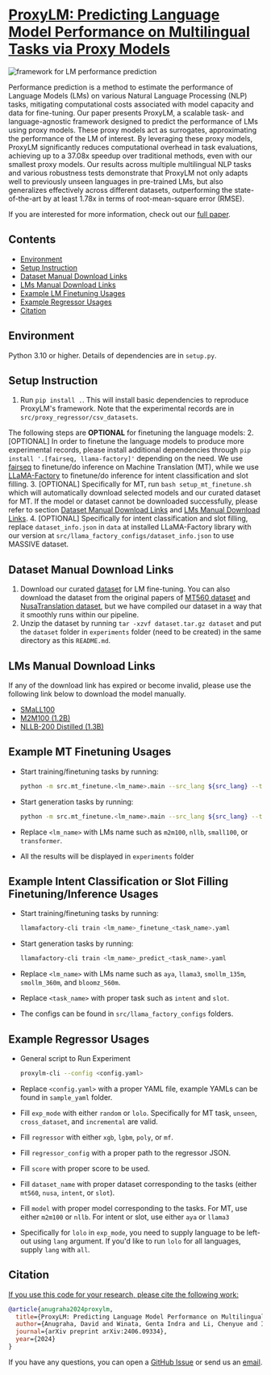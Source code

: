 # [ProxyLM: Predicting Language Model Performance on Multilingual Tasks via Proxy Models](https://arxiv.org/abs/2406.09334)

![framework for LM performance prediction](./logo.png)

Performance prediction is a method to estimate the performance of Language Models (LMs) on various Natural Language Processing (NLP) tasks, mitigating computational costs associated with model capacity and data for fine-tuning. Our paper presents ProxyLM, a scalable task- and language-agnostic framework designed to predict the performance of LMs using proxy models. These proxy models act as surrogates, approximating the performance of the LM of interest. By leveraging these proxy models, ProxyLM significantly reduces computational overhead in task evaluations, achieving up to a 37.08x speedup over traditional methods, even with our smallest proxy models. Our results across multiple multilingual NLP tasks and various robustness tests demonstrate that ProxyLM not only adapts well to previously unseen languages in pre-trained LMs, but also generalizes effectively across different datasets, outperforming the state-of-the-art by at least 1.78x in terms of root-mean-square error (RMSE).

If you are interested for more information, check out our [full paper](https://arxiv.org/abs/2406.09334).

## Contents

+ [Environment](#environment)
+ [Setup Instruction](#setup-instruction)
+ [Dataset Manual Download Links](#dataset-manual-download-links)
+ [LMs Manual Download Links](#lms-manual-download-links)
+ [Example LM Finetuning Usages](#example-lm-finetuning-usages)
+ [Example Regressor Usages](#example-regressor-usages)
+ [Citation](#citation)

## Environment

Python 3.10 or higher. Details of dependencies are in `setup.py`.

## Setup Instruction

1. Run `pip install .`. This will install basic dependencies to reproduce ProxyLM's framework. Note that the experimental records are in `src/proxy_regressor/csv_datasets`.

The following steps are **OPTIONAL** for finetuning the language models:
2. [OPTIONAL] In order to finetune the language models to produce more experimental records, please install additional dependencies through `pip install '.[fairseq, llama-factory]'` depending on the need. We use [fairseq](https://github.com/ritsukkiii/fairseq) to finetune/do inference on Machine Translation (MT), while we use [LLaMA-Factory](https://github.com/hiyouga/LLaMA-Factory) to finetune/do inference for intent classification and slot filling. 
3. [OPTIONAL] Specifically for MT, run `bash setup_mt_finetune.sh` which will automatically download selected models and our curated dataset for MT. If the model or dataset cannot be downloaded successfully, please refer to section [Dataset Manual Download Links](#dataset-manual-download-links) and [LMs Manual Download Links](#lms-manual-download-links).
4. [OPTIONAL] Specifically for intent classification and slot filling, replace `dataset_info.json` in `data` at installed LLaMA-Factory library with our version at `src/llama_factory_configs/dataset_info.json` to use MASSIVE dataset.

## Dataset Manual Download Links

1. Download our curated [dataset](https://drive.google.com/file/d/1RS_OjFxr6XsSAJ_JB0x16QmR1W4uD8tc/view) for LM fine-tuning. You can also download the dataset from the original papers of [MT560 dataset](https://aclanthology.org/2021.acl-demo.37) and [NusaTranslation dataset](https://aclanthology.org/2023.ijcnlp-main.60/), but we have compiled our dataset in a way that it smoothly runs within our pipeline.
2. Unzip the dataset by running `tar -xzvf dataset.tar.gz dataset` and put the `dataset` folder in `experiments` folder (need to be created) in the same directory as this `README.md`.

## LMs Manual Download Links

If any of the download link has expired or become invalid, please use the following link below to download the model manually.

+ [SMaLL100](https://github.com/alirezamshi/small100)
+ [M2M100 (1.2B)](https://github.com/facebookresearch/fairseq/tree/main/examples/m2m_100)
+ [NLLB-200 Distilled (1.3B)](https://github.com/facebookresearch/fairseq/tree/nllb)

## Example MT Finetuning Usages

+ Start training/finetuning tasks by running:
    ```bash
    python -m src.mt_finetune.<lm_name>.main --src_lang ${src_lang} --tgt_lang ${tgt_lang} --finetune 1 --dataset ${dataset} --size ${size}
    ```

+ Start generation tasks by running:
    ```bash
    python -m src.mt_finetune.<lm_name>.main --src_lang ${src_lang} --tgt_lang ${tgt_lang} --finetune 0
    ```

+ Replace `<lm_name>` with LMs name such as `m2m100`, `nllb`, `small100`, or `transformer`.
+ All the results will be displayed in `experiments` folder

## Example Intent Classification or Slot Filling Finetuning/Inference Usages

+ Start training/finetuning tasks by running:
    ```bash
    llamafactory-cli train <lm_name>_finetune_<task_name>.yaml
    ```

+ Start generation tasks by running:
    ```bash
    llamafactory-cli train <lm_name>_predict_<task_name>.yaml
    ```

+ Replace `<lm_name>` with LMs name such as `aya`, `llama3`, `smollm_135m`, `smollm_360m`, and `bloomz_560m`.
+ Replace `<task_name>` with proper task such as `intent` and `slot`.
+ The configs can be found in `src/llama_factory_configs` folders.

## Example Regressor Usages

+ General script to Run Experiment
    ```bash
    proxylm-cli --config <config.yaml>
    ```

+ Replace `<config.yaml>` with a proper YAML file, example YAMLs can be found in `sample_yaml` folder.
+ Fill `exp_mode` with either `random` or `lolo`. Specifically for MT task, `unseen`, `cross_dataset`, and `incremental` are valid.
+ Fill `regressor` with either `xgb`, `lgbm`, `poly`, or `mf`.
+ Fill `regressor_config` with a proper path to the regressor JSON.
+ Fill `score` with proper score to be used.
+ Fill `dataset_name` with proper dataset corresponding to the tasks (either `mt560`, `nusa`, `intent`, or `slot`).
+ Fill `model` with proper model corresponding to the tasks. For MT, use either `m2m100` or `nllb`. For intent or slot, use either `aya` or `llama3`
+ Specifically for `lolo` in `exp_mode`, you need to supply language to be left-out using `lang` argument. If you'd like to run `lolo` for all languages, supply `lang` with `all`.

## Citation

<u>If you use this code for your research, please cite the following work:</u>

```bibtex
@article{anugraha2024proxylm,
  title={ProxyLM: Predicting Language Model Performance on Multilingual Tasks via Proxy Models},
  author={Anugraha, David and Winata, Genta Indra and Li, Chenyue and Irawan, Patrick Amadeus and Lee, En-Shiun Annie},
  journal={arXiv preprint arXiv:2406.09334},
  year={2024}
}
```

If you have any questions, you can open a [GitHub Issue](https://github.com/davidanugraha/proxylm/issues) or send us an [email](mailto:david.anugraha@gmail.com).